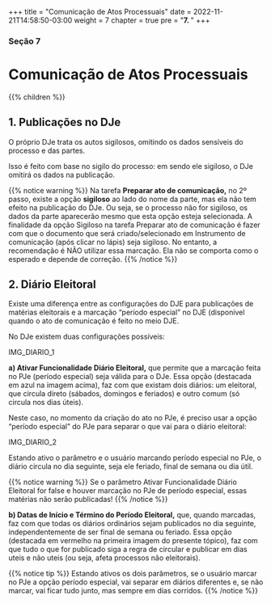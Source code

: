 +++
title = "Comunicação de Atos Processuais"
date = 2022-11-21T14:58:50-03:00
weight = 7
chapter = true
pre = "<b>7. </b>"
+++

### Seção 7

# Comunicação de Atos Processuais

{{% children  %}}

## 1. Publicações no DJe

O próprio DJe trata os autos sigilosos, omitindo os dados sensíveis do processo e das partes.

Isso é feito com base no sigilo do processo: em sendo ele sigiloso, o DJe omitirá os dados na publicação.

{{% notice warning %}}
Na tarefa **Preparar ato de comunicação,** no 2º passo, existe a opção **sigiloso** ao lado do nome da parte, mas ela não tem efeito na publicação do DJe. Ou seja, se o processo não for sigiloso, os dados da parte aparecerão mesmo que esta opção esteja selecionada. A finalidade da opção Sigiloso na tarefa Preparar ato de comunicação é fazer com que o documento que será criado/selecionado em Instrumento de comunicação (após clicar no lápis) seja sigiloso. No entanto, a recomendação é NÃO utilizar essa marcação. Ela não se comporta como o esperado e depende de correção.
{{% /notice %}}

## 2. Diário Eleitoral

Existe uma diferença entre as configurações do DJE para publicações de matérias eleitorais e a marcação “período especial” no DJE (disponível quando o ato de comunicação é feito no meio DJE.

No DJe existem duas configurações possíveis:

IMG_DIARIO_1

**a) Ativar Funcionalidade Diário Eleitoral,** que permite que a marcação feita no PJe (período especial) seja válida para o DJe. Essa opção (destacada em azul na imagem acima), faz com que existam dois diários: um eleitoral, que circula direto (sábados, domingos e feriados) e outro comum (só circula nos dias úteis).

Neste caso, no momento da criação do ato no PJe, é preciso usar a opção “período especial” do PJe para separar o que vai para o diário eleitoral:

IMG_DIARIO_2

Estando ativo o parâmetro e o usuário marcando período especial no PJe, o diário circula no dia seguinte, seja ele feriado, final de semana ou dia útil.

{{% notice warning %}}
Se o parâmetro Ativar Funcionalidade Diário Eleitoral for false e houver marcação no PJe de período especial, essas matérias não serão publicadas!
{{% /notice %}}

**b) Datas de Início e Término do Período Eleitoral,** que, quando marcadas, faz com que todas os diários ordinários sejam publicados no dia seguinte, independentemente de ser final de semana ou feriado. Essa opção (destacada em vermelho na primeira imagem do presente tópico), faz com que tudo o que for publicado siga a regra de circular e publicar em dias uteis e não uteis (ou seja, afeta processos não eleitorais).

{{% notice tip %}}
Estando ativos os dois parâmetros, se o usuário marcar no PJe a opção período especial, vai separar em diários diferentes e, se não marcar, vai ficar tudo junto, mas sempre em dias corridos.
{{% /notice %}}



